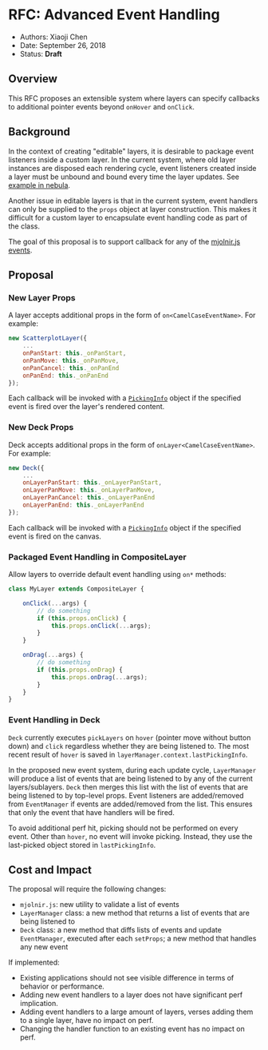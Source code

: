 # RFC: Advanced Event Handling

* Authors: Xiaoji Chen
* Date: September 26, 2018
* Status: **Draft**


## Overview

This RFC proposes an extensible system where layers can specify callbacks to additional pointer events beyond `onHover` and `onClick`.

## Background

In the context of creating "editable" layers, it is desirable to package event listeners inside a custom layer. In the current system, where old layer instances are disposed each rendering cycle, event listeners created inside a layer must be unbound and bound every time the layer updates. See [example in nebula](https://github.com/uber/nebula.gl/blob/989c56ef647af374e85c7cb2360b567c69676f7b/modules/core/src/lib/layers/editable-layer.js).

Another issue in editable layers is that in the current system, event handlers can only be supplied to the `props` object at layer construction. This makes it difficult for a custom layer to encapsulate event handling code as part of the class.

The goal of this proposal is to support callback for any of the [mjolnir.js events](https://github.com/uber-web/mjolnir.js/blob/master/docs/api-reference/event-manager.md#supported-events-and-gestures).

## Proposal

### New Layer Props

A layer accepts additional props in the form of `on<CamelCaseEventName>`. For example:

```js
new ScatterplotLayer({
    ...
    onPanStart: this._onPanStart,
    onPanMove: this._onPanMove,
    onPanCancel: this._onPanEnd
    onPanEnd: this._onPanEnd
});
```

Each callback will be invoked with a [`PickingInfo`](/docs/get-started/interactivity.md) object if the specified event is fired over the layer's rendered content.

### New Deck Props

Deck accepts additional props in the form of `onLayer<CamelCaseEventName>`. For example:

```js
new Deck({
    ...
    onLayerPanStart: this._onLayerPanStart,
    onLayerPanMove: this._onLayerPanMove,
    onLayerPanCancel: this._onLayerPanEnd
    onLayerPanEnd: this._onLayerPanEnd
});
```

Each callback will be invoked with a [`PickingInfo`](/docs/get-started/interactivity.md) object if the specified event is fired on the canvas.

### Packaged Event Handling in CompositeLayer

Allow layers to override default event handling using `on*` methods:

```js
class MyLayer extends CompositeLayer {

    onClick(...args) {
        // do something
        if (this.props.onClick) {
            this.props.onClick(...args);
        }
    }

    onDrag(...args) {
        // do something
        if (this.props.onDrag) {
            this.props.onDrag(...args);
        }
    }
}
```


### Event Handling in Deck

`Deck` currently executes `pickLayers` on `hover` (pointer move without button down) and `click` regardless whether they are being listened to. The most recent result of `hover` is saved in `layerManager.context.lastPickingInfo`.

In the proposed new event system, during each update cycle, `LayerManager` will produce a list of events that are being listened to by any of the current layers/sublayers. `Deck` then merges this list with the list of events that are being listened to by top-level props. Event listeners are added/removed from `EventManager` if events are added/removed from the list. This ensures that only the event that have handlers will be fired.

To avoid additional perf hit, picking should not be performed on every event. Other than `hover`, no event will invoke picking. Instead, they use the last-picked object stored in `lastPickingInfo`.


## Cost and Impact

The proposal will require the following changes:
- `mjolnir.js`: new utility to validate a list of events
- `LayerManager` class: a new method that returns a list of events that are being listened to
- `Deck` class: a new method that diffs lists of events and update `EventManager`, executed after each `setProps`; a new method that handles any new event

If implemented:
- Existing applications should not see visible difference in terms of behavior or performance.
- Adding new event handlers to a layer does not have significant perf implication.
- Adding event handlers to a large amount of layers, verses adding them to a single layer, have no impact on perf.
- Changing the handler function to an existing event has no impact on perf.
